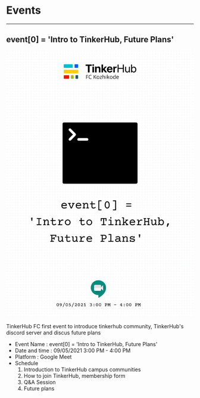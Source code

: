# Events 
---
## event[0] = 'Intro to TinkerHub, Future Plans'
![Event 0](assets/event_0.png)

TinkerHub FC first event to introduce tinkerhub community, TinkerHub's discord server and discus future plans
- Event Name : event[0] = 'Intro to TinkerHub, Future Plans'
- Date and time : 09/05/2021 3:00 PM - 4:00 PM 
- Platform : Google Meet
- Schedule
    1. Introduction to TinkerHub campus communities 
    2. How to join TinkerHub, membership form
    3. Q&A Session
    4. Future plans
